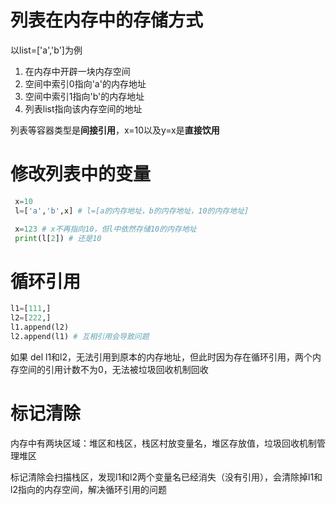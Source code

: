 # 列表在内存中的存储方式

以list=['a','b']为例
1. 在内存中开辟一块内存空间
2. 空间中索引0指向'a'的内存地址
3. 空间中索引1指向'b'的内存地址
4. 列表list指向该内存空间的地址

列表等容器类型是**间接引用**，x=10以及y=x是**直接饮用**

 # 修改列表中的变量
```python
 x=10
 l=['a','b',x] # l=[a的内存地址，b的内存地址，10的内存地址]

 x=123 # x不再指向10，但l中依然存储10的内存地址
 print(l[2]) # 还是10

 ```

 # 循环引用
 ```python
l1=[111,]
l2=[222,]
l1.append(l2)
l2.append(l1) # 互相引用会导致问题

 ```

如果 del l1和l2，无法引用到原本的内存地址，但此时因为存在循环引用，两个内存空间的引用计数不为0，无法被垃圾回收机制回收

# 标记清除

内存中有两块区域：堆区和栈区，栈区村放变量名，堆区存放值，垃圾回收机制管理堆区

标记清除会扫描栈区，发现l1和l2两个变量名已经消失（没有引用），会清除掉l1和l2指向的内存空间，解决循环引用的问题
